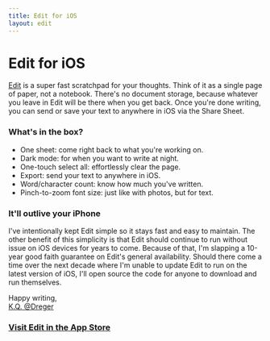 ```yaml
---
title: Edit for iOS
layout: edit
---
```


# Edit for iOS

[Edit][edit] is a super fast scratchpad for your thoughts. Think of it as a single page of paper, not a notebook. There's no document storage, because whatever you leave in Edit will be there when you get back. Once you're done writing, you can send or save your text to anywhere in iOS via the Share Sheet. 

### What's in the box? 

* One sheet: come right back to what you're working on.
* Dark mode: for when you want to write at night. 
* One-touch select all: effortlessly clear the page.
* Export: send your text to anywhere in iOS. 
* Word/character count: know how much you've written. 
* Pinch-to-zoom font size: just like with photos, but for text.  

### It'll outlive your iPhone

I've intentionally kept Edit simple so it stays fast and easy to maintain. The other benefit of this simplicity is that Edit should continue to run without issue on iOS devices for years to come. Because of that, I'm slapping a 10-year good faith guarantee on Edit's general availability. Should there come a time over the next decade where I'm unable to update Edit to run on the latest version of iOS, I'll open source the code for anyone to download and run themselves.

Happy writing,  
[K.Q. @Dreger](https://twitter.com/dreger)

### [Visit Edit in the App Store][edit]

[edit]: https://itunes.apple.com/us/app/id1231744746